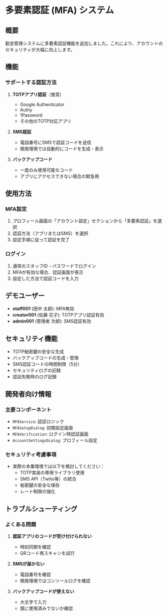 # 多要素認証 (MFA) システム

## 概要

勤怠管理システムに多要素認証機能を追加しました。これにより、アカウントのセキュリティが大幅に向上します。

## 機能

### サポートする認証方法

1. **TOTPアプリ認証**（推奨）
   - Google Authenticator
   - Authy
   - 1Password
   - その他のTOTP対応アプリ

2. **SMS認証**
   - 電話番号にSMSで認証コードを送信
   - 開発環境では自動的にコードを生成・表示

3. **バックアップコード**
   - 一度のみ使用可能なコード
   - アプリにアクセスできない場合の緊急用

## 使用方法

### MFA設定

1. プロフィール画面の「アカウント設定」セクションから「多要素認証」を選択
2. 認証方法（アプリまたはSMS）を選択
3. 設定手順に従って認証を完了

### ログイン

1. 通常のスタッフID・パスワードでログイン
2. MFAが有効な場合、認証画面が表示
3. 設定した方法で認証コードを入力

## デモユーザー

- **staff001** (田中 太郎): MFA無効
- **creator001** (佐藤 花子): TOTPアプリ認証有効
- **admin001** (管理者 次郎): SMS認証有効

## セキュリティ機能

- TOTP秘密鍵の安全な生成
- バックアップコードの生成・管理
- SMS認証コードの時間制限（5分）
- セキュリティログの記録
- 認証失敗時のログ記録

## 開発者向け情報

### 主要コンポーネント

- `MFAService`: 認証ロジック
- `MFASetupDialog`: 初期設定画面
- `MFAVerification`: ログイン時認証画面
- `AccountSettingsDialog`: プロフィール設定

### セキュリティ考慮事項

- 実際の本番環境では以下を検討してください：
  - TOTP実装の専用ライブラリ使用
  - SMS API（Twilio等）の統合
  - 秘密鍵の安全な保存
  - レート制限の強化

## トラブルシューティング

### よくある問題

1. **認証アプリのコードが受け付けられない**
   - 時刻同期を確認
   - QRコード再スキャンを試行

2. **SMSが届かない**
   - 電話番号を確認
   - 開発環境ではコンソールログを確認

3. **バックアップコードが使えない**
   - 大文字で入力
   - 既に使用済みでないか確認